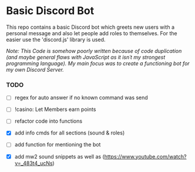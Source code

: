 # Basic Discord Bot

This repo contains a basic Discord bot which greets new users with a personal message and also let people add roles to themselves.
For the easier use the 'discord.js' library is used.

*Note: This Code is somehow poorly written because of code duplication (and maybe general flaws with JavaScript as it isn´t my strongest programming language). My main focus was to create a functioning bot for my own Discord Server.*

### TODO

- [ ] regex for auto answer if no known command was send

- [ ] !casino: Let Members earn points

- [ ] refactor code into functions

- [x] add info cmds for all sections (sound & roles)

- [ ] add function for mentioning the bot

- [x] add mw2 sound snippets as well as (https://www.youtube.com/watch?v=_483t4_ucNs)